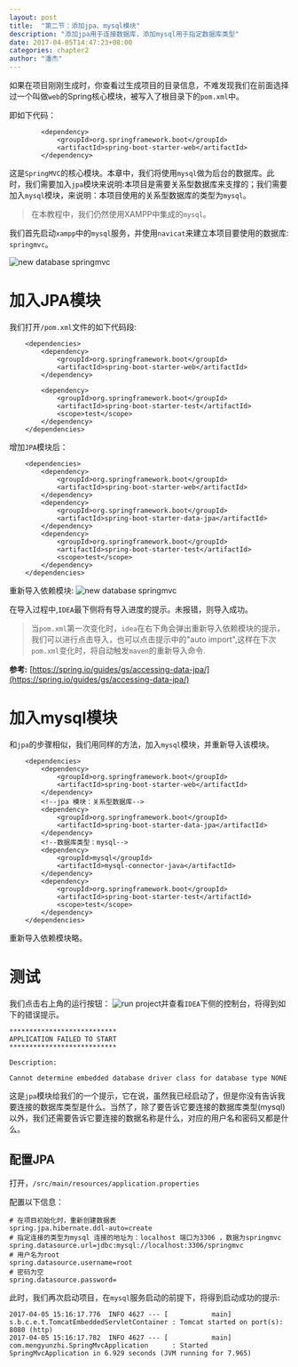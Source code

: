 ```yaml
---
layout: post
title:  "第二节：添加jpa、mysql模块"
description: "添加jpa用于连接数据库，添加mysql用于指定数据库类型"
date: 2017-04-05T14:47:23+08:00
categories: chapter2
author: "潘杰"
---
```

如果在项目刚刚生成时，你查看过生成项目的目录信息，不难发现我们在前面选择过一个叫做`web`的Spring核心模块，被写入了根目录下的`pom.xml`中。

即如下代码：
```
        <dependency>
            <groupId>org.springframework.boot</groupId>
            <artifactId>spring-boot-starter-web</artifactId>
        </dependency>
```

这是`SpringMVC`的核心模块。本章中，我们将使用`mysql`做为后台的数据库。此时，我们需要加入`jpa`模块来说明:本项目是需要关系型数据库来支撑的；我们需要加入`mysql`模块，来说明：本项目使用的关系型数据库的类型为`mysql`。

> 在本教程中，我们仍然使用XAMPP中集成的`mysql`。

我们首先启动`xampp`中的`mysql`服务，并使用`navicat`来建立本项目要使用的数据库: `springmvc`。

![new database springmvc]({{site.imageurl}}/chapter2/1.png)

# 加入JPA模块
我们打开`/pom.xml`文件的如下代码段:
```
    <dependencies>
        <dependency>
            <groupId>org.springframework.boot</groupId>
            <artifactId>spring-boot-starter-web</artifactId>
        </dependency>

        <dependency>
            <groupId>org.springframework.boot</groupId>
            <artifactId>spring-boot-starter-test</artifactId>
            <scope>test</scope>
        </dependency>
    </dependencies>
```

增加`JPA`模块后：
```
    <dependencies>
        <dependency>
            <groupId>org.springframework.boot</groupId>
            <artifactId>spring-boot-starter-web</artifactId>
        </dependency>
        <dependency>
            <groupId>org.springframework.boot</groupId>
            <artifactId>spring-boot-starter-data-jpa</artifactId>
        </dependency>
        <dependency>
            <groupId>org.springframework.boot</groupId>
            <artifactId>spring-boot-starter-test</artifactId>
            <scope>test</scope>
        </dependency>
    </dependencies>
```

重新导入依赖模块:
![new database springmvc]({{site.imageurl}}/chapter2/2.png)

在导入过程中,`IDEA`最下侧将有导入进度的提示。未报错，则导入成功。

> 当`pom.xml`第一次变化时，`idea`在右下角会弹出重新导入依赖模块的提示，我们可以进行点击导入，也可以点击提示中的"auto import",这样在下次`pom.xml`变化时，将自动触发`maven`的重新导入命令.

**参考:** [https://spring.io/guides/gs/accessing-data-jpa/](https://spring.io/guides/gs/accessing-data-jpa/)

# 加入mysql模块
和`jpa`的步骤相似，我们用同样的方法，加入`mysql`模块，并重新导入该模块。
```
    <dependencies>
        <dependency>
            <groupId>org.springframework.boot</groupId>
            <artifactId>spring-boot-starter-web</artifactId>
        </dependency>
        <!--jpa 模块：关系型数据库-->
        <dependency>
            <groupId>org.springframework.boot</groupId>
            <artifactId>spring-boot-starter-data-jpa</artifactId>
        </dependency>
        <!--数据库类型：mysql-->
        <dependency>
            <groupId>mysql</groupId>
            <artifactId>mysql-connector-java</artifactId>
        </dependency>
        <dependency>
            <groupId>org.springframework.boot</groupId>
            <artifactId>spring-boot-starter-test</artifactId>
            <scope>test</scope>
        </dependency>
    </dependencies>
```

重新导入依赖模块略。

# 测试
我们点击右上角的运行按钮：
![run project]({{site.imageurl}}/chapter1/9.png)并查看`IDEA`下侧的控制台，将得到如下的错误提示。
```
***************************
APPLICATION FAILED TO START
***************************

Description:

Cannot determine embedded database driver class for database type NONE
```
这是`jpa`模块给我们的一个提示，它在说，虽然我已经启动了，但是你没有告诉我要连接的数据库类型是什么。当然了，除了要告诉它要连接的数据库类型(mysql)以外，我们还需要告诉它要连接的数据名称是什么，对应的用户名和密码又都是什么。

## 配置JPA
打开，`/src/main/resources/application.properties`

配置以下信息：
```
# 在项目初始化时，重新创建数据表
spring.jpa.hibernate.ddl-auto=create
# 指定连接的类型为mysql 连接的地址为：localhost 端口为3306 ，数据为springmvc
spring.datasource.url=jdbc:mysql://localhost:3306/springmvc
# 用户名为root
spring.datasource.username=root
# 密码为空
spring.datasource.password=
```

此时，我们再次启动项目，在`mysql`服务启动的前提下，将得到启动成功的提示:
```
2017-04-05 15:16:17.776  INFO 4627 --- [           main] s.b.c.e.t.TomcatEmbeddedServletContainer : Tomcat started on port(s): 8080 (http)
2017-04-05 15:16:17.782  INFO 4627 --- [           main] com.mengyunzhi.SpringMvcApplication      : Started SpringMvcApplication in 6.929 seconds (JVM running for 7.965)
```
